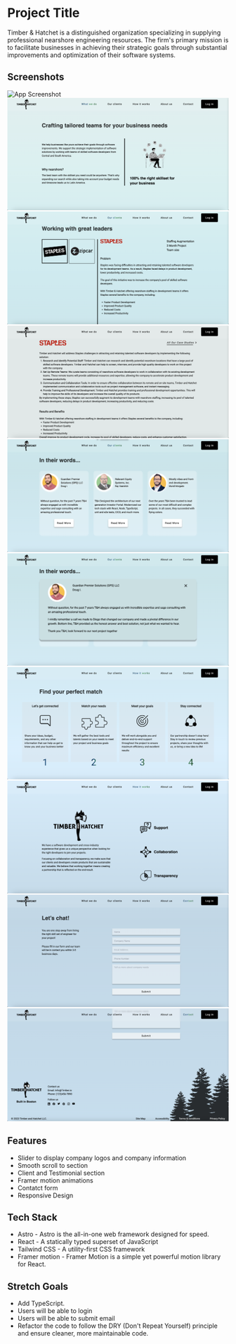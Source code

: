 # Project Title

Timber & Hatchet is a distinguished organization specializing in supplying professional nearshore engineering resources. The firm's primary mission is to facilitate businesses in achieving their strategic goals through substantial improvements and optimization of their software systems.

## Screenshots

![App Screenshot](/public/images/Screenshot%202023-06-09%20at%206.34.42%20PM.png)
![App Screenshot](/public/images/Screenshot%202023-06-09%20at%206.34.55%20PM.png)
![App Screenshot](/public/images/Screenshot%202023-06-09%20at%206.35.10%20PM.png)
![App Screenshot](/public/images/Screenshot%202023-06-09%20at%206.36.29%20PM.png)
![App Screenshot](/public/images/Screenshot%202023-06-09%20at%206.35.20%20PM.png)
![App Screenshot](/public/images/Screenshot%202023-06-09%20at%206.36.16%20PM.png)
![App Screenshot](/public/images/Screenshot%202023-06-09%20at%206.35.29%20PM.png)
![App Screenshot](/public/images/Screenshot%202023-06-09%20at%206.35.37%20PM.png)
![App Screenshot](/public/images/Screenshot%202023-06-09%20at%206.35.46%20PM.png)
![App Screenshot](/public/images/Screenshot%202023-06-09%20at%206.35.54%20PM.png)

## Features

- Slider to display company logos and company information
- Smooth scroll to section
- Client and Testimonial section
- Framer motion animations
- Contatct form
- Responsive Design

## Tech Stack

- Astro - Astro is the all-in-one web framework designed for speed.
- React - A statically typed superset of JavaScript
- Tailwind CSS - A utility-first CSS framework
- Framer motion - Framer Motion is a simple yet powerful motion library for React.

## Stretch Goals

- Add TypeScript.
- Users will be able to login
- Users will be able to submit email
- Refactor the code to follow the DRY (Don't Repeat Yourself) principle and ensure cleaner, more maintainable code.
